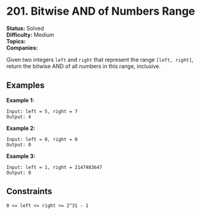 # 201. Bitwise AND of Numbers Range

**Status:** Solved  
**Difficulty:** Medium  
**Topics:**  
**Companies:**  

Given two integers `left` and `right` that represent the range `[left, right]`, return the bitwise AND of all numbers in this range, inclusive.

## Examples

**Example 1:**

```
Input: left = 5, right = 7
Output: 4
```

**Example 2:**

```
Input: left = 0, right = 0
Output: 0
```

**Example 3:**

```
Input: left = 1, right = 2147483647
Output: 0
```

## Constraints

```
0 <= left <= right <= 2^31 - 1
```